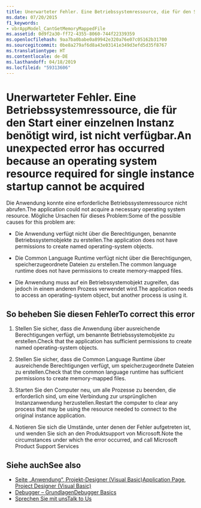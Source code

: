 ```yaml
---
title: Unerwarteter Fehler. Eine Betriebssystemressource, die für den Start einer einzelnen Instanz benötigt wird, ist nicht verfügbar.
ms.date: 07/20/2015
f1_keywords:
- vbrAppModel_CantGetMemoryMappedFile
ms.assetid: 0d9f2a30-ff72-4355-8060-744f22339359
ms.openlocfilehash: 9aa7ba0babe0a89942e320a76e07c05162b31700
ms.sourcegitcommit: 0be8a279af6d8a43e03141e349d3efd5d35f8767
ms.translationtype: HT
ms.contentlocale: de-DE
ms.lasthandoff: 04/18/2019
ms.locfileid: "59313606"
---
```

# <a name="an-unexpected-error-has-occurred-because-an-operating-system-resource-required-for-single-instance-startup-cannot-be-acquired"></a><span data-ttu-id="91e86-102">Unerwarteter Fehler. Eine Betriebssystemressource, die für den Start einer einzelnen Instanz benötigt wird, ist nicht verfügbar.</span><span class="sxs-lookup"><span data-stu-id="91e86-102">An unexpected error has occurred because an operating system resource required for single instance startup cannot be acquired</span></span>
<span data-ttu-id="91e86-103">Die Anwendung konnte eine erforderliche Betriebssystemressource nicht abrufen.</span><span class="sxs-lookup"><span data-stu-id="91e86-103">The application could not acquire a necessary operating system resource.</span></span> <span data-ttu-id="91e86-104">Mögliche Ursachen für dieses Problem:</span><span class="sxs-lookup"><span data-stu-id="91e86-104">Some of the possible causes for this problem are:</span></span>  
  
-   <span data-ttu-id="91e86-105">Die Anwendung verfügt nicht über die Berechtigungen, benannte Betriebssystemobjekte zu erstellen.</span><span class="sxs-lookup"><span data-stu-id="91e86-105">The application does not have permissions to create named operating-system objects.</span></span>  
  
-   <span data-ttu-id="91e86-106">Die Common Language Runtime verfügt nicht über die Berechtigungen, speicherzugeordnete Dateien zu erstellen.</span><span class="sxs-lookup"><span data-stu-id="91e86-106">The common language runtime does not have permissions to create memory-mapped files.</span></span>  
  
-   <span data-ttu-id="91e86-107">Die Anwendung muss auf ein Betriebssystemobjekt zugreifen, das jedoch in einem anderen Prozess verwendet wird.</span><span class="sxs-lookup"><span data-stu-id="91e86-107">The application needs to access an operating-system object, but another process is using it.</span></span>  
  
## <a name="to-correct-this-error"></a><span data-ttu-id="91e86-108">So beheben Sie diesen Fehler</span><span class="sxs-lookup"><span data-stu-id="91e86-108">To correct this error</span></span>  
  
1. <span data-ttu-id="91e86-109">Stellen Sie sicher, dass die Anwendung über ausreichende Berechtigungen verfügt, um benannte Betriebssystemobjekte zu erstellen.</span><span class="sxs-lookup"><span data-stu-id="91e86-109">Check that the application has sufficient permissions to create named operating-system objects.</span></span>  
  
2. <span data-ttu-id="91e86-110">Stellen Sie sicher, dass die Common Language Runtime über ausreichende Berechtigungen verfügt, um speicherzugeordnete Dateien zu erstellen.</span><span class="sxs-lookup"><span data-stu-id="91e86-110">Check that the common language runtime has sufficient permissions to create memory-mapped files.</span></span>  
  
3. <span data-ttu-id="91e86-111">Starten Sie den Computer neu, um alle Prozesse zu beenden, die erforderlich sind, um eine Verbindung zur ursprünglichen Instanzanwendung herzustellen.</span><span class="sxs-lookup"><span data-stu-id="91e86-111">Restart the computer to clear any process that may be using the resource needed to connect to the original instance application.</span></span>  
  
4. <span data-ttu-id="91e86-112">Notieren Sie sich die Umstände, unter denen der Fehler aufgetreten ist, und wenden Sie sich an den Produktsupport von Microsoft.</span><span class="sxs-lookup"><span data-stu-id="91e86-112">Note the circumstances under which the error occurred, and call Microsoft Product Support Services</span></span>  
  
## <a name="see-also"></a><span data-ttu-id="91e86-113">Siehe auch</span><span class="sxs-lookup"><span data-stu-id="91e86-113">See also</span></span>

- [<span data-ttu-id="91e86-114">Seite „Anwendung“, Projekt-Designer (Visual Basic)</span><span class="sxs-lookup"><span data-stu-id="91e86-114">Application Page, Project Designer (Visual Basic)</span></span>](/visualstudio/ide/reference/application-page-project-designer-visual-basic)
- [<span data-ttu-id="91e86-115">Debugger – Grundlagen</span><span class="sxs-lookup"><span data-stu-id="91e86-115">Debugger Basics</span></span>](/visualstudio/debugger/debugger-basics)
- [<span data-ttu-id="91e86-116">Sprechen Sie mit uns</span><span class="sxs-lookup"><span data-stu-id="91e86-116">Talk to Us</span></span>](/visualstudio/ide/talk-to-us)
